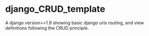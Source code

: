 # django_CRUD_template

A django version==1.9 showing basic django urls routing, and view definitions following the CRUD principle.
